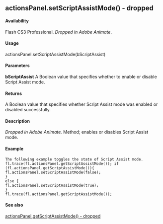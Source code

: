 ## actionsPanel.setScriptAssistMode() - dropped

#### Availability

Flash CS3 Professional. *Dropped in Adobe Animate*.

#### Usage

actionsPanel.setScriptAssistMode(bScriptAssist)

#### Parameters

**bScriptAssist** A Boolean value that specifies whether to enable or disable Script Assist mode.

#### Returns

A Boolean value that specifies whether Script Assist mode was enabled or disabled successfully.

#### Description

*Dropped in Adobe Animate.*
Method; enables or disables Script Assist mode.

#### Example

```
The following example toggles the state of Script Assist mode.
fl.trace(fl.actionsPanel.getScriptAssistMode()); if (fl.actionsPanel.getScriptAssistMode()){
fl.actionsPanel.setScriptAssistMode(false);
}
else {
fl.actionsPanel.setScriptAssistMode(true);
}
fl.trace(fl.actionsPanel.getScriptAssistMode());

```
#### See also

[actionsPanel.getScriptAssistMode() - dropped](#_bookmark34)
